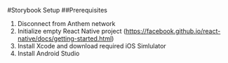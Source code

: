 #Storybook Setup
##Prerequisites

1. Disconnect from Anthem network
2. Initialize empty React Native project (https://facebook.github.io/react-native/docs/getting-started.html)
3. Install Xcode and download required iOS Simlulator
4. Install Android Studio
